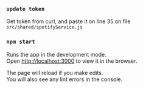### `update token`

Get token from curl, and paste it on line 35 on file `src/shared/spotifyService.js`

### `npm start`

Runs the app in the development mode.<br>
Open [http://localhost:3000](http://localhost:3000) to view it in the browser.

The page will reload if you make edits.<br>
You will also see any lint errors in the console.
